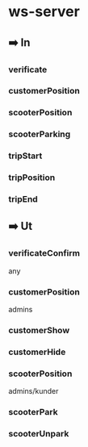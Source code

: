 # ws-server

## ➡️ In

### verificate

### customerPosition

### scooterPosition

### scooterParking

### tripStart

### tripPosition

### tripEnd

## ➡️ Ut

### verificateConfirm

any

### customerPosition

admins

### customerShow

### customerHide

### scooterPosition

admins/kunder

### scooterPark

### scooterUnpark
